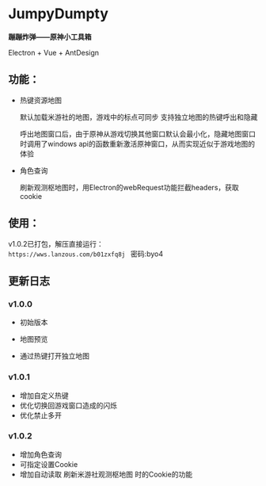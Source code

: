 # JumpyDumpty  

**蹦蹦炸弹——原神小工具箱**

 Electron + Vue + AntDesign

## 功能：  

 - 热键资源地图

    默认加载米游社的地图，游戏中的标点可同步
    支持独立地图的热键呼出和隐藏

    呼出地图窗口后，由于原神从游戏切换其他窗口默认会最小化，隐藏地图窗口时调用了windows api的函数重新激活原神窗口，从而实现近似于游戏地图的体验


 - 角色查询 
 
    刷新观测枢地图时，用Electron的webRequest功能拦截headers，获取cookie

## 使用：  
v1.0.2已打包，解压直接运行：  
 `https://wws.lanzous.com/b01zxfq8j `
密码:byo4

## 更新日志  
### v1.0.0
 - 初始版本  

 - 地图预览
 - 通过热键打开独立地图  

### v1.0.1
 - 增加自定义热键
 - 优化切换回游戏窗口造成的闪烁
 - 优化禁止多开

### v1.0.2
 - 增加角色查询
 - 可指定设置Cookie
 - 增加自动读取 刷新米游社观测枢地图 时的Cookie的功能